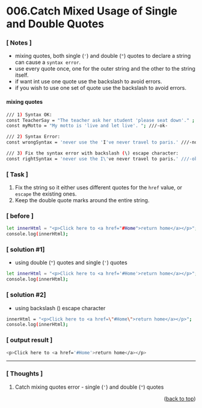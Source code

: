 <a name="topage"></a>

# 006.Catch Mixed Usage of Single and Double Quotes

### [ Notes ]
  * mixing quotes, both single (`'`) and double (`"`) quotes to declare a string can cause a `syntax error`.
  * use every quote once, one for the outer string and the other to the string itself.
  * if want int use one quote use the backslash to avoid errors.
  * if you wish to use one set of quote use the backslash to avoid errors.

#### mixing quotes

```sh
/// 1) Syntax OK:
const TeacherSay = "The teacher ask her student 'please seat down'." ; ///-ok-
const myMotto = "My motto is 'live and let live'. "; ///-ok-

/// 2) Syntax Error:
const wrongSyntax = 'never use the 'I've never travel to paris.' ///-not_ok-

/// 3) Fix the syntax error with backslash (\) escape character:
const rightSyntax = 'never use the I\'ve never travel to paris.' ///-ok-
```

### [ Task ]
  1. Fix the string so it either uses different quotes for the `href` value, or `escape` the existing ones.
  2. Keep the double quote marks around the entire string.

### [ before ]

```sh
let innerHtml = "<p>Click here to <a href="#Home">return home</a></p>";
console.log(innerHtml);
```

### [ solution #1]

* using double (`"`) quotes and single (`'`) quotes
```sh
let innerHtml = "<p>Click here to <a href='#Home'>return home</a></p>";
console.log(innerHtml);
```

### [ solution #2]

* using backslash (\) escape character
```sh
innerHtml = "<p>Click here to <a href=\"#Home\">return home</a></p>";
console.log(innerHtml);
```

### [ output result ]

```sh
<p>Click here to <a href='#Home'>return home</a></p>
```

-----

### [ Thoughts ]

  1. Catch mixing quotes error - single (`'`) and double (`"`) quotes
  

<p align="right">(<a href="#topage">back to top</a>)</p>
<br/>
<br/>
